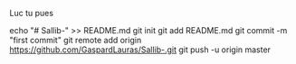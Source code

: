 Luc tu pues


echo "# Sallib-" >> README.md
git init
git add README.md
git commit -m "first commit"
git remote add origin https://github.com/GaspardLauras/Sallib-.git
git push -u origin master
